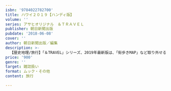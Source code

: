 ```yaml
---
isbn: '9784022782700'
title: ハワイ２０１９【ハンディ版】
volume: ''
series: アサヒオリジナル　＆ＴＲＡＶＥＬ
publisher: 朝日新聞出版
pubdate: '2018-06-08'
cover: ''
author: 朝日新聞出版／編集
description: >-
  【歴史地理/旅行】「＆TRAVEL」シリーズ、2019年最新版は、「街歩きMAP」など取り外せる２大付録付き。拡大中のアラモアナ・センター最新情報から人気インスタグラマーやロコに今人気のショップを徹底紹介。カカアコなどのインスタスポットも満載！
price: '900'
genre: ''
target: 雑誌扱い
format: ムック・その他
content: 旅行

---
```

